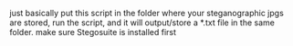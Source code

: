 just basically put this script in the folder where your steganographic jpgs are stored, run the script, and it will output/store a *.txt file in the same folder.
make sure Stegosuite is installed first 

